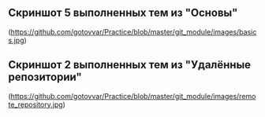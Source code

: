 ## Скриншот 5 выполненных тем из "Основы"
(https://github.com/gotovvar/Practice/blob/master/git_module/images/basics.jpg)
## Скриншот 2 выполненных тем из "Удалённые репозитории"
(https://github.com/gotovvar/Practice/blob/master/git_module/images/remote_repository.jpg)
